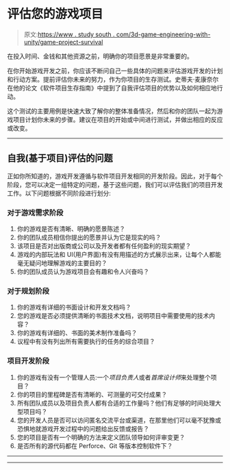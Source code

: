 # 评估您的游戏项目

> 原文:[https://www . study south . com/3d-game-engineering-with-unity/game-project-survival](https://www.studytonight.com/3d-game-engineering-with-unity/game-project-survival)

在投入时间、金钱和其他资源之前，明确你的项目愿景是非常重要的。

在你开始游戏开发之前，你应该不断问自己一些具体的问题来评估游戏开发的计划和行动方案。提前评估你未来的努力，作为你项目的生存测试。史蒂夫·麦康奈尔在他的论文《软件项目生存指南》中提到了自我评估项目的优势以及如何相应地行动。

这个测试的主要用例是快速大致了解你的整体准备情况，然后和你的团队一起为游戏项目计划你未来的步骤。建议在项目的开始或中间进行测试，并做出相应的反应或改变。

* * *

## 自我(基于项目)评估的问题

正如你所知道的，游戏开发遵循与软件项目开发相同的开发阶段。因此，对于每个阶段，您可以决定一组特定的问题，基于这些问题，我们可以评估我们的项目开发工作。以下问题根据不同阶段进行划分:

### 对于游戏需求阶段

1.  你的游戏是否有清晰、明确的愿景陈述？
2.  你的团队成员相信你提出的愿景并认为它是现实的吗？
3.  该项目是否对出版商或公司以及开发者都有任何盈利的现实期望？
4.  游戏的内部玩法和 UI(用户界面)有没有用描述的方式展示出来，让每个人都能毫无疑问地理解游戏的主要目的？
5.  你的团队成员认为游戏项目会有趣和令人兴奋吗？

### 对于规划阶段

1.  你的游戏有详细的书面设计和开发文档吗？
2.  您的游戏是否必须提供清晰的书面技术文档，说明项目中需要使用的技术内容？
3.  你的游戏有详细的、书面的美术制作准备吗？
4.  议程中有没有列出所有需要执行的任务的综合项目？

### 项目开发阶段

1.  你的游戏有没有一个管理人员:一个*项目负责人*或者*首席设计师*来处理整个项目？
2.  你的项目的里程碑是否有清晰的、可测量的可交付成果？
3.  所有团队成员以及项目负责人都有合适的工作量吗？他们有足够的时间处理大型项目吗？
4.  您的开发人员是否可以访问匿名交流平台或渠道，在那里他们可以毫不犹豫或恐惧地就游戏开发过程中的问题给出反馈或报告？
5.  您的项目是否有一个明确的方法来定义团队领导如何评审变更？
6.  是否所有的源代码都在 Perforce、Git 等版本控制软件下？

* * *

* * *